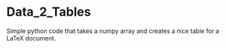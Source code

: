 # Data_2_Tables
Simple python code that takes a numpy array and creates a nice table for a LaTeX document.
